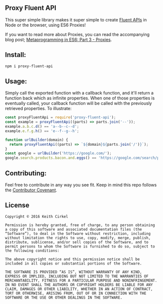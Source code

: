 ## Proxy Fluent API

This super simple library makes it super simple to create [Fluent APIs](https://en.wikipedia.org/wiki/Fluent_interface) in Node or the browser, using ES6 Proxies!

If you want to read more about Proxies, you can read the accompanying blog post; [Metaprogramming in ES6: Part 3 - Proxies](https://www.keithcirkel.co.uk/metaprogramming-in-es6-part-3-proxies/).

## Install:

```bash
npm i proxy-fluent-api
```

## Usage:

Simply call the exported function with a callback function, and it'll return a function back which as infinite properties. When one of those properties is eventually called, your callback function will be called with the previously retrieved properties. To illustrate:

```js
const proxyFluentApi = require('proxy-fluent-api');
const example = proxyFluentApi((parts) => parts.join('--'));
example.a.b.c.d() == 'a--b--c--d';
example.e.f.g.h() == 'e--f--g--h';

function urlBuilder(domain) {
  return proxyFluentApi((parts) => `${domain}${parts.join('/')}`);
}
const google = urlBuilder('https://google.com/');
google.search.products.bacon.and.eggs() == 'https://google.com/search/products/bacon/and/eggs';
```

## Contributing:

Feel free to contribute in any way you see fit. Keep in mind this repo follows the [Contributor Covenant](http://contributor-covenant.org/).

## License

```
Copyright © 2016 Keith Cirkel

Permission is hereby granted, free of charge, to any person obtaining a copy of this software and associated documentation files (the “Software”), to deal in the Software without restriction, including without limitation the rights to use, copy, modify, merge, publish, distribute, sublicense, and/or sell copies of the Software, and to permit persons to whom the Software is furnished to do so, subject to the following conditions:

The above copyright notice and this permission notice shall be included in all copies or substantial portions of the Software.

THE SOFTWARE IS PROVIDED “AS IS”, WITHOUT WARRANTY OF ANY KIND, EXPRESS OR IMPLIED, INCLUDING BUT NOT LIMITED TO THE WARRANTIES OF MERCHANTABILITY, FITNESS FOR A PARTICULAR PURPOSE AND NONINFRINGEMENT. IN NO EVENT SHALL THE AUTHORS OR COPYRIGHT HOLDERS BE LIABLE FOR ANY CLAIM, DAMAGES OR OTHER LIABILITY, WHETHER IN AN ACTION OF CONTRACT, TORT OR OTHERWISE, ARISING FROM, OUT OF OR IN CONNECTION WITH THE SOFTWARE OR THE USE OR OTHER DEALINGS IN THE SOFTWARE.
```
